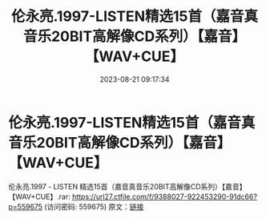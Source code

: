 ﻿---
title: 伦永亮.1997-LISTEN精选15首（嘉音真音乐20BIT高解像CD系列）【嘉音】【WAV+CUE】
date: 2023-08-21 09:17:34
categories: WAV车载音乐、镜像
tags: 华语中文
---
# 伦永亮.1997-LISTEN精选15首（嘉音真音乐20BIT高解像CD系列）【嘉音】【WAV+CUE】

伦永亮.1997 - LISTEN 精选15首（嘉音真音乐20BIT高解像CD系列）【嘉音】【WAV+CUE】.rar:
https://url27.ctfile.com/f/9388027-922453290-91dc66?p=559675
(访问密码: 559675)
原文：[链接](https://blog.sina.com.cn/s/blog_1647c7e760103137l.html)